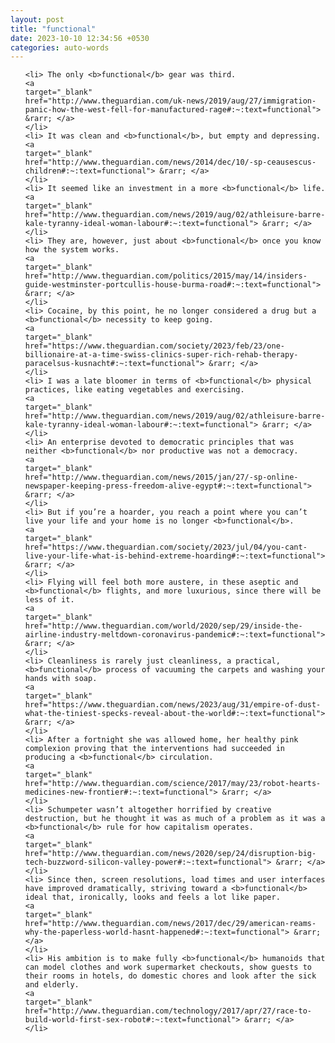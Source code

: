 ```yaml
---
layout: post
title: "functional"
date: 2023-10-10 12:34:56 +0530
categories: auto-words
---
```

<ol>

    <li> The only <b>functional</b> gear was third.
    <a 
    target="_blank" 
    href="http://www.theguardian.com/uk-news/2019/aug/27/immigration-panic-how-the-west-fell-for-manufactured-rage#:~:text=functional"> &rarr; </a>
    </li>
    <li> It was clean and <b>functional</b>, but empty and depressing.
    <a 
    target="_blank" 
    href="http://www.theguardian.com/news/2014/dec/10/-sp-ceausescus-children#:~:text=functional"> &rarr; </a>
    </li>
    <li> It seemed like an investment in a more <b>functional</b> life.
    <a 
    target="_blank" 
    href="http://www.theguardian.com/news/2019/aug/02/athleisure-barre-kale-tyranny-ideal-woman-labour#:~:text=functional"> &rarr; </a>
    </li>
    <li> They are, however, just about <b>functional</b> once you know how the system works.
    <a 
    target="_blank" 
    href="http://www.theguardian.com/politics/2015/may/14/insiders-guide-westminster-portcullis-house-burma-road#:~:text=functional"> &rarr; </a>
    </li>
    <li> Cocaine, by this point, he no longer considered a drug but a <b>functional</b> necessity to keep going.
    <a 
    target="_blank" 
    href="https://www.theguardian.com/society/2023/feb/23/one-billionaire-at-a-time-swiss-clinics-super-rich-rehab-therapy-paracelsus-kusnacht#:~:text=functional"> &rarr; </a>
    </li>
    <li> I was a late bloomer in terms of <b>functional</b> physical practices, like eating vegetables and exercising.
    <a 
    target="_blank" 
    href="http://www.theguardian.com/news/2019/aug/02/athleisure-barre-kale-tyranny-ideal-woman-labour#:~:text=functional"> &rarr; </a>
    </li>
    <li> An enterprise devoted to democratic principles that was neither <b>functional</b> nor productive was not a democracy.
    <a 
    target="_blank" 
    href="http://www.theguardian.com/news/2015/jan/27/-sp-online-newspaper-keeping-press-freedom-alive-egypt#:~:text=functional"> &rarr; </a>
    </li>
    <li> But if you’re a hoarder, you reach a point where you can’t live your life and your home is no longer <b>functional</b>.
    <a 
    target="_blank" 
    href="https://www.theguardian.com/society/2023/jul/04/you-cant-live-your-life-what-is-behind-extreme-hoarding#:~:text=functional"> &rarr; </a>
    </li>
    <li> Flying will feel both more austere, in these aseptic and <b>functional</b> flights, and more luxurious, since there will be less of it.
    <a 
    target="_blank" 
    href="http://www.theguardian.com/world/2020/sep/29/inside-the-airline-industry-meltdown-coronavirus-pandemic#:~:text=functional"> &rarr; </a>
    </li>
    <li> Cleanliness is rarely just cleanliness, a practical, <b>functional</b> process of vacuuming the carpets and washing your hands with soap.
    <a 
    target="_blank" 
    href="https://www.theguardian.com/news/2023/aug/31/empire-of-dust-what-the-tiniest-specks-reveal-about-the-world#:~:text=functional"> &rarr; </a>
    </li>
    <li> After a fortnight she was allowed home, her healthy pink complexion proving that the interventions had succeeded in producing a <b>functional</b> circulation.
    <a 
    target="_blank" 
    href="http://www.theguardian.com/science/2017/may/23/robot-hearts-medicines-new-frontier#:~:text=functional"> &rarr; </a>
    </li>
    <li> Schumpeter wasn’t altogether horrified by creative destruction, but he thought it was as much of a problem as it was a <b>functional</b> rule for how capitalism operates.
    <a 
    target="_blank" 
    href="http://www.theguardian.com/news/2020/sep/24/disruption-big-tech-buzzword-silicon-valley-power#:~:text=functional"> &rarr; </a>
    </li>
    <li> Since then, screen resolutions, load times and user interfaces have improved dramatically, striving toward a <b>functional</b> ideal that, ironically, looks and feels a lot like paper.
    <a 
    target="_blank" 
    href="http://www.theguardian.com/news/2017/dec/29/american-reams-why-the-paperless-world-hasnt-happened#:~:text=functional"> &rarr; </a>
    </li>
    <li> His ambition is to make fully <b>functional</b> humanoids that can model clothes and work supermarket checkouts, show guests to their rooms in hotels, do domestic chores and look after the sick and elderly.
    <a 
    target="_blank" 
    href="http://www.theguardian.com/technology/2017/apr/27/race-to-build-world-first-sex-robot#:~:text=functional"> &rarr; </a>
    </li>